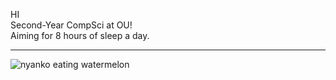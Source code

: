 HI  
Second-Year CompSci at OU!   
Aiming for 8 hours of sleep a day.  

***
  
![nyanko eating watermelon](https://github.com/tiffanybnguyen/tiffanybnguyen/assets/143210641/375f353a-88fe-4c50-9cfe-4ba03a7e7e83)
